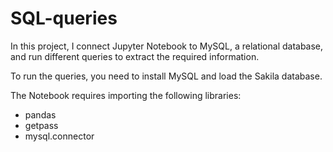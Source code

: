 # SQL-queries
<p> In this project, I connect Jupyter Notebook to MySQL, a relational database, and run different queries to extract the required information.</p>
<p>To run the queries, you need to install MySQL and load the Sakila database.</p>
<p>The Notebook requires importing the following libraries:</p> 
  
- pandas
- getpass
- mysql.connector
